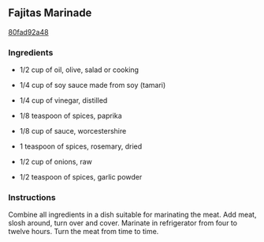 ## Fajitas Marinade

[80fad92a48](http://www.foodgeeks.com/recipes/16634)

### Ingredients

 - 1/2 cup of oil, olive, salad or cooking

 - 1/4 cup of soy sauce made from soy (tamari)

 - 1/4 cup of vinegar, distilled

 - 1/8 teaspoon of spices, paprika

 - 1/8 cup of sauce, worcestershire

 - 1 teaspoon of spices, rosemary, dried

 - 1/2 cup of onions, raw

 - 1/2 teaspoon of spices, garlic powder

### Instructions

Combine all ingredients in a dish suitable for marinating the meat. Add meat, slosh around, turn over and cover. Marinate in refrigerator from four to twelve hours. Turn the meat from time to time.